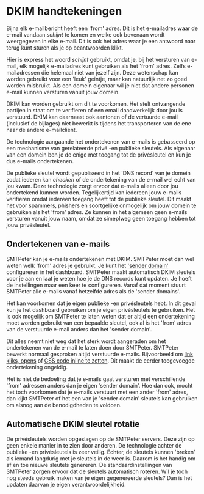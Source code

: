 # DKIM handtekeningen

Bijna elk e-mailbericht heeft een 'from' adres. Dit is het e-mailadres
waar de e-mail vandaan _schijnt_ te komen en welke ook bovenaan wordt
weergegeven in elke e-mail.
Dit is ook het adres waar je een antwoord naar terug kunt sturen als 
je op beantwoorden klikt. 

Hier is express het woord _schijnt_ gebruikt, omdat je, bij het versturen
van e-mail, elk mogelijk e-mailadres kunt gebruiken als het 'from' adres.
Zelfs e-mailadressen die helemaal niet van jezelf zijn. Deze wetenschap
kan worden gebruikt voor een 'leuk' geintje, maar kan natuurlijk net zo
goed worden misbruikt. Als een domein eigenaar wil je niet dat andere
personen e-mail kunnen versturen vanuit jouw domein.

DKIM kan worden gebruikt om dit te voorkomen. Het stelt ontvangende partijen 
in staat om te verifieren of een email daadwerkelijk door jou is verstuurd.
DKIM kan daarnaast ook aantonen of de vertuurde e-mail (inclusief de bijlages)
niet bewerkt is tijdens het transporteren van de ene naar de andere e-mailclient.

De technologie aangaande het ondertekenen van e-mails is gebasseerd op een 
mechanisme van gerelateerde privé -en publieke sleutels. Als eigenaar van 
een domein ben je de enige met toegang tot de privésleutel en kun je 
dus e-mails ondertekenen.


De publieke sleutel wordt gepubliseerd in het 'DNS record' van je domein
zodat iederen kan _checken_ of de ondertekening van de e-mail wel echt 
van jou kwam. Deze technologie zorgt ervoor dat e-mails alleen door jou
ondertekend kunnen worden. Tegelijkertijd kan iedereen jouw e-mails 
verifieren omdat iedereen toegang heeft tot de publieke sleutel. 
Dit maakt het voor spammers, phishers en soortgelijke onmogelijk om jouw
domein te gebruiken als het 'from' adres. Ze kunnen in het algemeen geen 
e-mails versturen vanuit jouw naam, omdat ze simeplweg geen toegang hebben
tot jouw privésleutel.


## Ondertekenen van e-mails

SMTPeter kan je e-mails ondertekenen met DKIM. SMTPeter moet dan wel weten
welk 'from' adres je gebruikt. Je kunt het ['sender domain'](sender-domains)
configureren in het dashboard. SMTPeter maakt automatisch DKIM sleutels 
voor je aan en laat je weten hoe je de DNS records kunt updaten.
Je hoeft de instellingen maar een keer te configureren. Vanaf dat moment
stuurt SMTPeter alle e-mails vanaf hetzelfde adres als de 'sender domains'.

Het kan voorkomen dat je eigen publieke -en privésleutels hebt. In dit geval
kun je het dashboard gebruiken om je eigen privésleutels te gebruiken.
Het is ook mogelijk om SMTPeter te laten weten dat er altijd een ondertekening
moet worden gebruikt van een bepaalde sleutel, ook al is het 'from' adres
van de verstuurde e-mail anders dan het 'sender domain'. 

Dit alles neemt niet weg dat het sterk wordt aangeraden om het ondertekenen
van de e-mail te laten doen door SMTPeter. SMTPeter bewerkt normaal gesproken
altijd verstuurde e-mails. Bijvoorbeeld om [link kliks, opens](statistics) of
[CSS code inline te zetten](inline-css). Dit maakt de eerder toegevoegde 
ondertekening ongeldig.

Het is niet de bedoeling dat je e-mails gaat versturen met verschillende
'from' adressen anders dan je eigen 'sender domain'. Hoe dan ook, mocht het 
toch voorkomen dat je e-mails verstuurt met een ander 'from' adres, dan
kijkt SMTPeter of het een van je 'sender domain' sleutels kan gebruiken om 
alsnog aan de benodigdheden te voldoen.


## Automatische DKIM sleutel rotatie

De privésleutels worden opgeslagen op de SMTPeter servers. Deze zijn op
geen enkele manier in te zien door anderen. De technologie achter de 
publieke -en privésleutels is zeer veilig. Echter, de sleutels kunnen 
'breken' als iemand langdurig met je sleutels in de weer is. Daarom is
het handig om af en toe nieuwe sleutels genereren. De standaardinstellingen
van SMTPeter zorgen ervoor dat de sleutels automatisch roteren. Wil je toch 
nog steeds gebruik maken van je eigen gegenereerde sleutels? Dan is het updaten
daarvan je eigen verantwoordelijkheid. 

